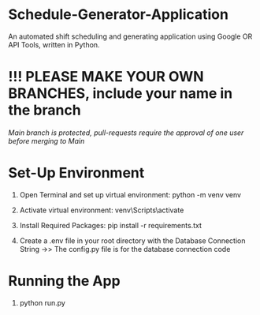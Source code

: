 # Schedule-Generator-Application
An automated shift scheduling and generating application using Google OR API Tools, written in Python. 

# !!! PLEASE MAKE YOUR OWN BRANCHES, include your name in the branch

###### Main branch is protected, pull-requests require the approval of one user before merging to Main ######

# Set-Up Environment
1. Open Terminal and set up virtual environment:
python -m venv venv

2. Activate virtual environment:
venv\Scripts\activate

3. Install Required Packages:
pip install -r requirements.txt

4. Create a .env file in your root directory with the Database Connection String
->> The config.py file is for the database connection code 

# Running the App
1. python run.py


